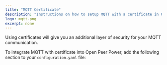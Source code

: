 ```yaml
---
title: "MQTT Certificate"
description: "Instructions on how to setup MQTT with a certificate in Open Peer Power."
logo: mqtt.png
excerpt: none
---
```


Using certificates will give you an additional layer of security for your MQTT communication. 

To integrate MQTT with certificate into Open Peer Power, add the following section to your `configuration.yaml` file:
